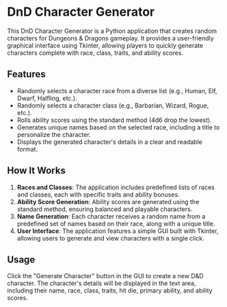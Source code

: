 # DnD Character Generator

This DnD Character Generator is a Python application that creates random characters for Dungeons & Dragons gameplay. It provides a user-friendly graphical interface using Tkinter, allowing players to quickly generate characters complete with race, class, traits, and ability scores.

## Features

- Randomly selects a character race from a diverse list (e.g., Human, Elf, Dwarf, Halfling, etc.).
- Randomly selects a character class (e.g., Barbarian, Wizard, Rogue, etc.).
- Rolls ability scores using the standard method (4d6 drop the lowest).
- Generates unique names based on the selected race, including a title to personalize the character.
- Displays the generated character's details in a clear and readable format.

## How It Works

1. **Races and Classes**: The application includes predefined lists of races and classes, each with specific traits and ability bonuses.
2. **Ability Score Generation**: Ability scores are generated using the standard method, ensuring balanced and playable characters.
3. **Name Generation**: Each character receives a random name from a predefined set of names based on their race, along with a unique title.
4. **User Interface**: The application features a simple GUI built with Tkinter, allowing users to generate and view characters with a single click.

## Usage

Click the "Generate Character" button in the GUI to create a new D&D character.
The character's details will be displayed in the text area, including their name, race, class, traits, hit die, primary ability, and ability scores.